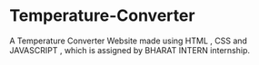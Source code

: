 # Temperature-Converter
A Temperature Converter  Website made using HTML , CSS and JAVASCRIPT , which is assigned by BHARAT INTERN internship.
